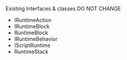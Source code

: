 
Existing Interfaces & classes DO NOT CHANGE
- IRuntimeAction
- IRuntimeBlock
- RuntimeBlock
- IRuntimeBehavior
- IScriptRuntime
- RuntimeStack